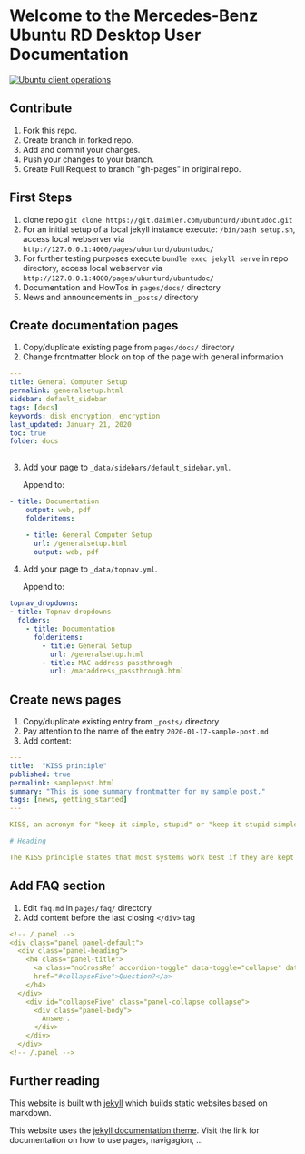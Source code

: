 # Welcome to the Mercedes-Benz Ubuntu RD Desktop User Documentation

[![Ubuntu client operations](/images/ubuntu_client_operations.png)](https://git.daimler.com/pages/ubunturd/ubuntudoc/)

## Contribute

1. Fork this repo.
2. Create branch in forked repo.
3. Add and commit your changes.
4. Push your changes to your branch.
5. Create Pull Request to branch "gh-pages" in original repo.

## First Steps

1. clone repo `git clone https://git.daimler.com/ubunturd/ubuntudoc.git`
2. For an initial setup of a local jekyll instance execute: `/bin/bash setup.sh`, access local webserver via `http://127.0.0.1:4000/pages/ubunturd/ubuntudoc/`
3. For further testing purposes execute `bundle exec jekyll serve` in repo directory, access local webserver via `http://127.0.0.1:4000/pages/ubunturd/ubuntudoc/`
4. Documentation and HowTos in `pages/docs/` directory
5. News and announcements in `_posts/` directory

## Create documentation pages

1. Copy/duplicate existing page from `pages/docs/` directory
2. Change frontmatter block on top of the page with general information

```YAML
---
title: General Computer Setup
permalink: generalsetup.html
sidebar: default_sidebar
tags: [docs]
keywords: disk encryption, encryption
last_updated: January 21, 2020
toc: true
folder: docs
---
```

3. Add your page to `_data/sidebars/default_sidebar.yml`.  

   Append to:  

```YAML
- title: Documentation
    output: web, pdf
    folderitems:

    - title: General Computer Setup
      url: /generalsetup.html
      output: web, pdf
```

4. Add your page to `_data/topnav.yml`.  

   Append to:  

```YAML
topnav_dropdowns:
- title: Topnav dropdowns
  folders:
    - title: Documentation
      folderitems:
        - title: General Setup
          url: /generalsetup.html
        - title: MAC address passthrough
          url: /macaddress_passthrough.html
```

## Create news pages

1. Copy/duplicate existing entry from `_posts/` directory
2. Pay attention to the name of the entry `2020-01-17-sample-post.md`
3. Add content:

```YAML
---
title:  "KISS principle"
published: true
permalink: samplepost.html
summary: "This is some summary frontmatter for my sample post."
tags: [news, getting_started]
---

KISS, an acronym for "keep it simple, stupid" or "keep it stupid simple", is a design principle noted by the U.S. Navy in 1960.

# Heading

The KISS principle states that most systems work best if they are kept simple rather than made complicated
```

## Add FAQ section

1. Edit `faq.md` in `pages/faq/` directory
2. Add content before the last closing `</div>` tag

```YAML
<!-- /.panel -->
<div class="panel panel-default">
  <div class="panel-heading">
    <h4 class="panel-title">
      <a class="noCrossRef accordion-toggle" data-toggle="collapse" data-parent="#accordion"
      href="#collapseFive">Question?</a>
    </h4>
  </div>
    <div id="collapseFive" class="panel-collapse collapse">
      <div class="panel-body">
        Answer.
      </div>
    </div>
  </div>
<!-- /.panel -->
```

## Further reading

This website is built with [jekyll](https://jekyllrb.com/) which builds static websites based on markdown.

This website uses the [jekyll documentation theme](https://idratherbewriting.com/documentation-theme-jekyll/). Visit the link for documentation on how to use pages, navigagion, ...